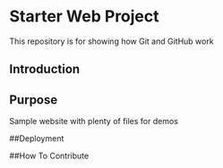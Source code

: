 # Starter Web Project

This repository is for showing how Git and GitHub work

## Introduction

## Purpose

Sample website with plenty of files for demos

##Deployment

##How To Contribute